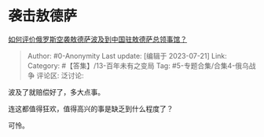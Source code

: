 # 袭击敖德萨
[如何评价俄罗斯空袭敖德萨波及到中国驻敖德萨总领事馆？](https://www.zhihu.com/question/613219639/answer/3128807950)

> Author: #0-Anonymity
> Last update: [编辑于 2023-07-21]
> Link:
> Category: #【答集】/13-百年未有之变局
> Tag: #5-专题合集/合集4-俄乌战争
> 评论区:
> 泛讨论:

波及了就赔偿好了，多大点事。

连这都值得狂欢，值得高兴的事是缺乏到什么程度了？

可怜。
